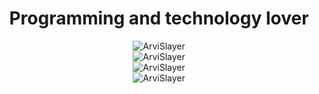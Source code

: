 <div align="center">
  <h1>Programming and technology lover </h1>  
  <img src="https://github-readme-stats.vercel.app/api?username=ArviSlayer&show_icons=true&locale=en&theme=dark&hide_border=true&cache_seconds=1800&icon_color=00ffff&text_color=61dafb&title_color=00ffff" alt="ArviSlayer" />
  <br>
  <img src="https://github-readme-streak-stats.herokuapp.com/?user=ArviSlayer&theme=dark&hide_border=true" alt="ArviSlayer" />
  <br>
  <img src="https://github-readme-stats.vercel.app/api/top-langs?username=ArviSlayer&hide=css&layout=compact&theme=dark&hide_border=true&cache_seconds=1800" alt="ArviSlayer" />
  <br>
  <img src="https://komarev.com/ghpvc/?username=ArviSlayer&label=Sayfa%20Görüntülenmesi&color=0e75b6&style=flat-square" alt="ArviSlayer" />
</div>
